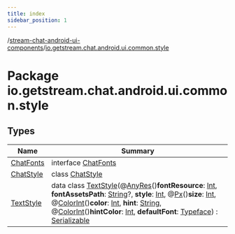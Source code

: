 ```yaml
---
title: index
sidebar_position: 1
---
```

/[stream-chat-android-ui-components](../index.md)/[io.getstream.chat.android.ui.common.style](index.md)  
  
  
  
# Package io.getstream.chat.android.ui.common.style  
  
  
## Types  
  
|  Name |  Summary | 
|---|---|
| <a name="io.getstream.chat.android.ui.common.style/ChatFonts///PointingToDeclaration/"></a>[ChatFonts](ChatFonts/index.md)| <a name="io.getstream.chat.android.ui.common.style/ChatFonts///PointingToDeclaration/"></a>interface [ChatFonts](ChatFonts/index.md)|
| <a name="io.getstream.chat.android.ui.common.style/ChatStyle///PointingToDeclaration/"></a>[ChatStyle](ChatStyle/index.md)| <a name="io.getstream.chat.android.ui.common.style/ChatStyle///PointingToDeclaration/"></a>class [ChatStyle](ChatStyle/index.md)|
| <a name="io.getstream.chat.android.ui.common.style/TextStyle///PointingToDeclaration/"></a>[TextStyle](TextStyle/index.md)| <a name="io.getstream.chat.android.ui.common.style/TextStyle///PointingToDeclaration/"></a>data class [TextStyle](TextStyle/index.md)(@[AnyRes](https://developer.android.com/reference/kotlin/androidx/annotation/AnyRes.html)()**fontResource**: [Int](https://kotlinlang.org/api/latest/jvm/stdlib/kotlin/-int/index.html), **fontAssetsPath**: [String](https://kotlinlang.org/api/latest/jvm/stdlib/kotlin/-string/index.html)?, **style**: [Int](https://kotlinlang.org/api/latest/jvm/stdlib/kotlin/-int/index.html), @[Px](https://developer.android.com/reference/kotlin/androidx/annotation/Px.html)()**size**: [Int](https://kotlinlang.org/api/latest/jvm/stdlib/kotlin/-int/index.html), @[ColorInt](https://developer.android.com/reference/kotlin/androidx/annotation/ColorInt.html)()**color**: [Int](https://kotlinlang.org/api/latest/jvm/stdlib/kotlin/-int/index.html), **hint**: [String](https://kotlinlang.org/api/latest/jvm/stdlib/kotlin/-string/index.html), @[ColorInt](https://developer.android.com/reference/kotlin/androidx/annotation/ColorInt.html)()**hintColor**: [Int](https://kotlinlang.org/api/latest/jvm/stdlib/kotlin/-int/index.html), **defaultFont**: [Typeface](https://developer.android.com/reference/kotlin/android/graphics/Typeface.html)) : [Serializable](https://developer.android.com/reference/kotlin/java/io/Serializable.html)|

